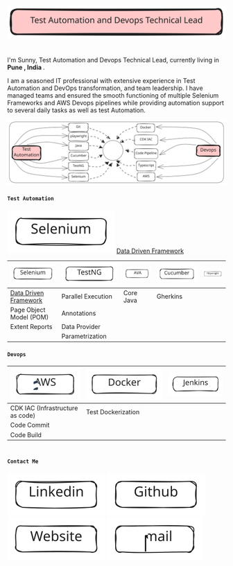 ![TestAutomationAndDevopsTechnicalLead](./public/TestAutomationLead.svg)
<h1></h1>
<p>     I'm Sunny, Test Automation and Devops Technical Lead, currently living in <b>Pune , India </b>.</p>
<p>I am a seasoned IT professional with extensive experience in Test Automation and DevOps transformation, and team leadership. I have managed teams and ensured the smooth functioning of multiple Selenium Frameworks and AWS Devops pipelines while providing automation support to several daily tasks as well as test Automation.</b></p>


![Banner](./public/Banner.svg)


#### `Test Automation`


![Selenium](./public/Selenium.svg) 
   [Data Driven Framework](https://github.com/sunnyRavindra/DataDrivenFramework) 




| ![Selenium](./public/Selenium.svg) | ![TestNG](./public/TestNG.svg) | ![Java](./public/Java.svg) | ![Cucumber](./public/Cucumber.svg) | ![Playwright](./public/Playwright.svg) |
| -- | -- | -- | -- | -- |
| [Data Driven Framework](https://github.com/sunnyRavindra/DataDrivenFramework) | Parallel Execution | Core Java | Gherkins |
| Page Object Model (POM) | Annotations | 
| Extent Reports | Data Provider |  
|  | Parametrization |

#### `Devops`
| ![AWS](./public/AWS.svg) | ![Docker](./public/Docker.svg) | ![Jenkins](./public/Jenkins.svg) | 
| -- | -- | -- |
| CDK IAC (Infrastructure as code) | Test Dockerization |
| Code Commit | 
| Code Build |  

<h1></h1>

#### `Contact Me`
[![LinkedIn](./public/Linkedin.svg)](https://www.linkedin.com/in/sunnybharne)  [![Github](./public/Github.svg)](https://github.com/sunnyRavindra)  [![Website](./public/Website.svg)](https://www.botcat.org)  [![Email](./public/Email.svg)](mailto:sunny.bharne.devops@gmail.com?subject=[GitHub]%20Source%20Han%20Sans)

